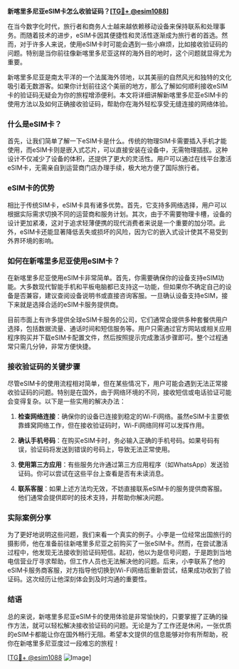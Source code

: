 **新喀里多尼亚eSIM卡怎么收验证码？[[TG💪+ @esim1088](https://t.me/s/esim1088)]**

在当今数字化时代，旅行者和商务人士越来越依赖移动设备来保持联系和处理事务。而随着技术的进步，eSIM卡因其便捷性和灵活性逐渐成为旅行者的首选。然而，对于许多人来说，使用eSIM卡时可能会遇到一些小麻烦，比如接收验证码的问题。特别是当你前往像新喀里多尼亚这样的海外目的地时，这个问题就显得尤为重要。

新喀里多尼亚是南太平洋的一个法属海外领地，以其美丽的自然风光和独特的文化吸引着无数游客。如果你计划前往这个美丽的地方，那么了解如何顺利接收eSIM卡的验证码无疑会为你的旅程增添便利。本文将详细讲解新喀里多尼亚eSIM卡的使用方法以及如何正确接收验证码，帮助你在海外轻松享受无缝连接的网络体验。

### 什么是eSIM卡？

首先，让我们简单了解一下eSIM卡是什么。传统的物理SIM卡需要插入手机才能使用，而eSIM卡则是嵌入式芯片，可以直接安装在设备中，无需物理插拔。这种设计不仅减少了设备的体积，还提供了更大的灵活性。用户可以通过在线平台激活eSIM卡，无需亲自到运营商门店办理手续，极大地方便了国际旅行者。

### eSIM卡的优势

相比于传统SIM卡，eSIM卡具有诸多优势。首先，它支持多网络选择，用户可以根据实际需求切换不同的运营商和服务计划。其次，由于不需要物理卡槽，设备的设计更加紧凑，这对于追求轻薄便携的现代消费者来说是一个重要的加分项。此外，eSIM卡还能显著降低丢失或损坏的风险，因为它的嵌入式设计使其不易受到外界环境的影响。

### 如何在新喀里多尼亚使用eSIM卡？

在新喀里多尼亚使用eSIM卡非常简单。首先，你需要确保你的设备支持eSIM功能。大多数现代智能手机和平板电脑都已支持这一功能，但如果你不确定自己的设备是否兼容，建议查阅设备说明书或直接咨询客服。一旦确认设备支持eSIM，接下来就是选择合适的eSIM卡服务提供商。

目前市面上有许多提供全球eSIM卡服务的公司，它们通常会提供多种套餐供用户选择，包括数据流量、通话时间和短信服务等。用户只需通过官方网站或相关应用程序购买并下载eSIM卡配置文件，然后按照提示完成激活步骤即可。整个过程通常只需几分钟，非常方便快捷。

### 接收验证码的关键步骤

尽管eSIM卡的使用流程相对简单，但在某些情况下，用户可能会遇到无法正常接收验证码的问题。特别是在国外，由于网络环境的不同，接收短信或电话验证可能会变得复杂。以下是一些实用的解决办法：

1. **检查网络连接**：确保你的设备已连接到稳定的Wi-Fi网络。虽然eSIM卡主要依靠蜂窝网络工作，但在接收验证码时，Wi-Fi网络同样可以发挥作用。

2. **确认手机号码**：在购买eSIM卡时，务必输入正确的手机号码。如果号码有误，验证码将发送到错误的号码上，导致无法正常使用。

3. **使用第三方应用**：有些服务允许通过第三方应用程序（如WhatsApp）发送验证码。你可以尝试在这些平台上查看是否有未读消息。

4. **联系客服**：如果上述方法均无效，不妨直接联系eSIM卡的服务提供商客服。他们通常会提供即时的技术支持，并帮助你解决问题。

### 实际案例分享

为了更好地说明这些问题，我们来看一个真实的例子。小李是一位经常出国旅行的摄影师，他在准备前往新喀里多尼亚之前购买了一张eSIM卡。然而，在尝试激活过程中，他发现无法接收到验证码短信。起初，他以为是信号问题，于是跑到当地电信营业厅寻求帮助，但工作人员也无法解决他的问题。后来，小李联系了他的eSIM卡服务商客服，对方指导他切换到Wi-Fi网络后重新尝试，结果成功收到了验证码。这次经历让他深刻体会到及时沟通的重要性。

### 结语

总的来说，新喀里多尼亚eSIM卡的使用体验是非常愉快的，只要掌握了正确的操作方法，就可以轻松解决接收验证码的问题。无论是为了工作还是休闲，一张优质的eSIM卡都能让你在国外畅行无阻。希望本文提供的信息能够对你有所帮助，祝你在新喀里多尼亚度过一段难忘的旅程！

[[TG💪+ @esim1088](https://t.me/s/esim1088) ![Image](https://i.postimg.cc/4NQfJmqS/Snipaste-2025-05-13-00-14-12.png)]